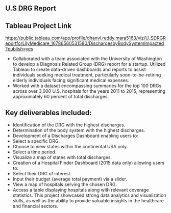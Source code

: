 ## U.S DRG Report
## Tableau Project Link

https://public.tableau.com/app/profile/dhanvi.reddy.mara5163/viz/U_SDRGReportforLilyMedicare_16786560531580/DischargesbyBodySystemImpacted?publish=yes

- Collaborated with a team associated with the University of Washington to develop a Diagnosis Related Group (DRG) report for a startup.
Utilized Tableau to create data-driven dashboards and reports to assist individuals seeking medical treatment, particularly soon-to-be-retiring elderly individuals facing significant medical expenses.
- Worked with a dataset encompassing summaries for the top 100 DRGs across over 3,000 U.S. hospitals for the years 2011 to 2015, representing approximately 60 percent of total discharges.
  
## Key deliverables included:
- Identification of the DRG with the highest discharges.
- Determination of the body system with the highest discharges.
- Development of a Discharges Dashboard enabling users to:
- Select a specific DRG.
- Choose to view states within the continental USA only.
- Select a time period.
- Visualize a map of states with total discharges.
- Creation of a Hospital Finder Dashboard (2015 data only) allowing users to:
- Select their DRG of interest.
- Input their budget (average total payment) via a slider.
- View a map of hospitals serving the chosen DRG.
- Access a table displaying hospitals along with relevant coverage statistics.
This project showcased strong data analytics and visualization skills, as well as the ability to provide valuable insights in the healthcare and financial sectors.
